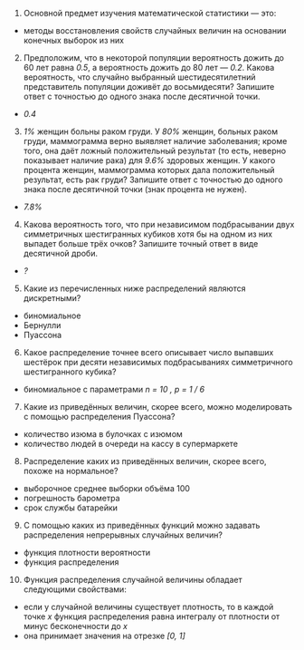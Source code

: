 1. Основной предмет изучения математической статистики — это:
  * методы восстановления свойств случайных величин на основании конечных выборок из них
2. Предположим, что в некоторой популяции вероятность дожить до 60 лет равна _0.5_, а вероятность дожить до 80 лет — _0.2_. Какова вероятность, что случайно выбранный шестидесятилетний представитель популяции доживёт до восьмидесяти? Запишите ответ с точностью до одного знака после десятичной точки.
  * _0.4_
3. _1%_ женщин больны раком груди. У _80%_ женщин, больных раком груди, маммограмма верно выявляет наличие заболевания; кроме того, она даёт ложный положительный результат (то есть, неверно показывает наличие рака) для _9.6%_ здоровых женщин. У какого процента женщин, маммограмма которых дала положительный результат, есть рак груди? Запишите ответ с точностью до одного знака после десятичной точки (знак процента не нужен).
  *  _7.8%_
4. Какова вероятность того, что при независимом подбрасывании двух симметричных шестигранных кубиков хотя бы на одном из них выпадет больше трёх очков? Запишите точный ответ в виде десятичной дроби.
  * _?_
5. Какие из перечисленных ниже распределений являются дискретными?
  * биномиальное
  * Бернулли
  * Пуассона
6. Какое распределение точнее всего описывает число выпавших шестёрок при десяти независимых подбрасываниях симметричного шестигранного кубика?
  * биномиальное с параметрами _n = 10 , p = 1 / 6_
7. Какие из приведённых величин, скорее всего, можно моделировать с помощью распределения Пуассона?
  * количество изюма в булочках с изюмом
  * количество людей в очереди на кассу в супермаркете
8. Распределение каких из приведённых величин, скорее всего, похоже на нормальное?
  * выборочное среднее выборки объёма 100
  * погрешность барометра
  * срок службы батарейки
9. С помощью каких из приведённых функций можно задавать распределения непрерывных случайных величин?
  * функция плотности вероятности
  * функция распределения
10. Функция распределения случайной величины обладает следующими свойствами:
  * если у случайной величины существует плотность, то в каждой точке _x_ функция распределения равна интегралу от плотности от минус бесконечности до _x_
  * она принимает значения на отрезке _[0, 1]_
